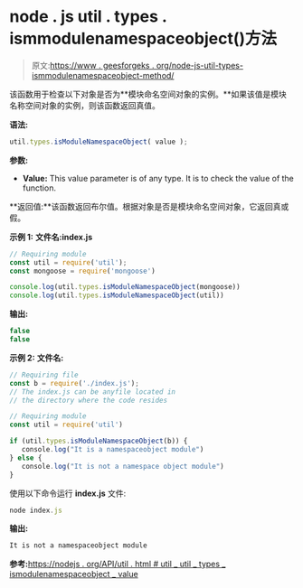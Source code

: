 # node . js util . types . ismmodulenamespaceobject()方法

> 原文:[https://www . geesforgeks . org/node-js-util-types-ismmodulenamespaceobject-method/](https://www.geeksforgeeks.org/node-js-util-types-ismodulenamespaceobject-method/)

该函数用于检查以下对象是否为**模块命名空间对象的实例。**如果该值是模块名称空间对象的实例，则该函数返回真值。

**语法:**

```js
util.types.isModuleNamespaceObject( value ); 
```

**参数:**

*   **Value:** This value parameter is of any type. It is to check the value of the function.

**返回值:**该函数返回布尔值。根据对象是否是模块命名空间对象，它返回真或假。

**示例 1:** **文件名:index.js**

```js
// Requiring module
const util = require('util');
const mongoose = require('mongoose')

console.log(util.types.isModuleNamespaceObject(mongoose))
console.log(util.types.isModuleNamespaceObject(util))
```

**输出:**

```js
false
false

```

**示例 2:** **文件名:**

```js
// Requiring file
const b = require('./index.js');
// The index.js can be anyfile located in 
// the directory where the code resides

// Requiring module
const util = require('util')

if (util.types.isModuleNamespaceObject(b)) {
   console.log("It is a namespaceobject module")
} else {
   console.log("It is not a namespace object module")
}
```

使用以下命令运行 **index.js** 文件:

```js
node index.js
```

**输出:**

```js
It is not a namespaceobject module
```

**参考:**[https://nodejs . org/API/util . html # util _ util _ types _ ismodulenamespaceobject _ value](https://nodejs.org/api/util.html#util_util_types_ismodulenamespaceobject_value)